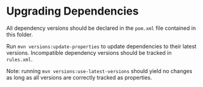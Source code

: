 # Upgrading Dependencies

All dependency versions should be declared in the `pom.xml` file contained in this folder.

Run `mvn versions:update-properties` to update dependencies to their latest versions.
Incompatible dependency versions should be tracked in `rules.xml`.

Note: running `mvn versions:use-latest-versions` should yield no changes as long as all versions are correctly tracked as properties.
